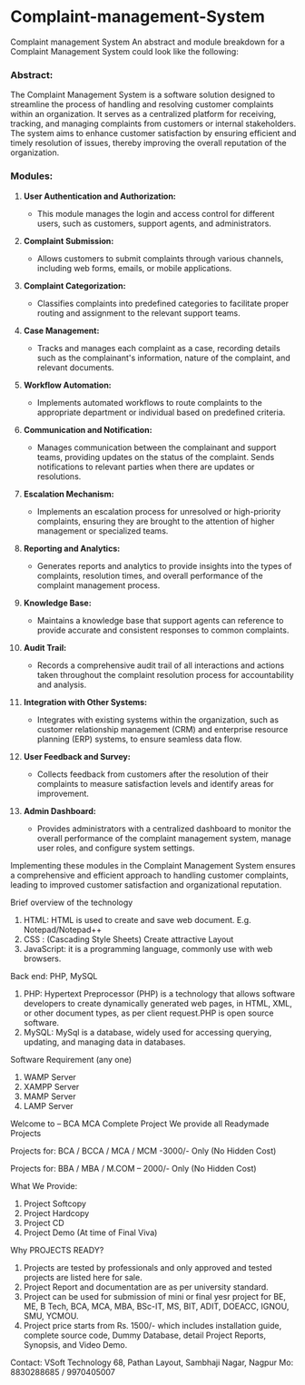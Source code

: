 # Complaint-management-System
Complaint management System
An abstract and module breakdown for a Complaint Management System could look like the following:

### Abstract:

The Complaint Management System is a software solution designed to streamline the process of handling and resolving customer complaints within an organization. It serves as a centralized platform for receiving, tracking, and managing complaints from customers or internal stakeholders. The system aims to enhance customer satisfaction by ensuring efficient and timely resolution of issues, thereby improving the overall reputation of the organization.

### Modules:

1. **User Authentication and Authorization:**
   - This module manages the login and access control for different users, such as customers, support agents, and administrators.

2. **Complaint Submission:**
   - Allows customers to submit complaints through various channels, including web forms, emails, or mobile applications.

3. **Complaint Categorization:**
   - Classifies complaints into predefined categories to facilitate proper routing and assignment to the relevant support teams.

4. **Case Management:**
   - Tracks and manages each complaint as a case, recording details such as the complainant's information, nature of the complaint, and relevant documents.

5. **Workflow Automation:**
   - Implements automated workflows to route complaints to the appropriate department or individual based on predefined criteria.

6. **Communication and Notification:**
   - Manages communication between the complainant and support teams, providing updates on the status of the complaint. Sends notifications to relevant parties when there are updates or resolutions.

7. **Escalation Mechanism:**
   - Implements an escalation process for unresolved or high-priority complaints, ensuring they are brought to the attention of higher management or specialized teams.

8. **Reporting and Analytics:**
   - Generates reports and analytics to provide insights into the types of complaints, resolution times, and overall performance of the complaint management process.

9. **Knowledge Base:**
   - Maintains a knowledge base that support agents can reference to provide accurate and consistent responses to common complaints.

10. **Audit Trail:**
    - Records a comprehensive audit trail of all interactions and actions taken throughout the complaint resolution process for accountability and analysis.

11. **Integration with Other Systems:**
    - Integrates with existing systems within the organization, such as customer relationship management (CRM) and enterprise resource planning (ERP) systems, to ensure seamless data flow.

12. **User Feedback and Survey:**
    - Collects feedback from customers after the resolution of their complaints to measure satisfaction levels and identify areas for improvement.

13. **Admin Dashboard:**
    - Provides administrators with a centralized dashboard to monitor the overall performance of the complaint management system, manage user roles, and configure system settings.

Implementing these modules in the Complaint Management System ensures a comprehensive and efficient approach to handling customer complaints, leading to improved customer satisfaction and organizational reputation.

Brief overview of the technology
1.	HTML: HTML is used to create and save web document. E.g. Notepad/Notepad++
2.	CSS : (Cascading Style Sheets) Create attractive Layout
3.	JavaScript: it is a programming language, commonly use with web browsers.

Back end: PHP, MySQL
1.	PHP: Hypertext Preprocessor (PHP) is a technology that allows software developers to create dynamically generated web pages, in HTML, XML, or other document types, as per client request.PHP is open source software.
2.	MySQL: MySql is a database, widely used for accessing querying, updating, and managing data in databases.

Software Requirement (any one)
1.	WAMP Server
2.	XAMPP Server
3.	MAMP Server
4.	LAMP Server

Welcome to – BCA MCA Complete Project
We provide all Readymade Projects 

Projects for: BCA / BCCA / MCA / MCM -3000/- Only (No Hidden Cost) 

Projects for: BBA / MBA / M.COM – 2000/- Only (No Hidden Cost) 

What We Provide: 
1. Project Softcopy 
2. Project Hardcopy 
3. Project CD 
4. Project Demo (At time of Final Viva) 

Why PROJECTS READY? 
1. Projects are tested by professionals and only approved and tested projects are listed here for sale. 
2. Project Report and documentation are as per university standard. 
3. Project can be used for submission of mini or final yesr project for BE, ME, B Tech, BCA, MCA, MBA, BSc-IT, MS, BIT, ADIT, DOEACC, IGNOU, SMU, YCMOU. 
4. Project price starts from Rs. 1500/- which includes installation guide, complete source code, Dummy Database, detail Project Reports, Synopsis, and Video Demo. 

Contact: 
VSoft Technology 
68, Pathan Layout, Sambhaji Nagar, Nagpur 
Mo: 8830288685 / 9970405007
